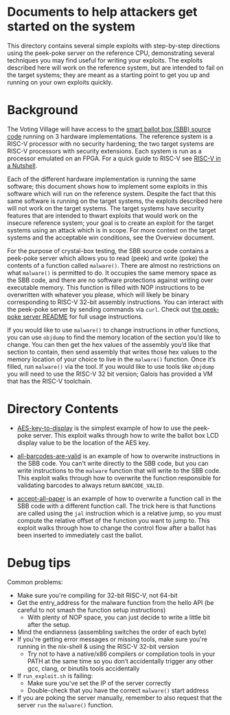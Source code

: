 # Documents to help attackers get started on the system

This directory contains several simple exploits with step-by-step directions using the peek-poke server on the reference CPU, demonstrating several techniques you may find useful for writing your exploits. The exploits described here will work on the reference system, but are intended to fail on the target systems; they are meant as a starting point to get you up and running on your own exploits quickly.

# Background

The Voting Village will have access to the [smart ballot box (SBB) source code](../source) running on 3 hardware implementations. The reference system is a RISC-V processor with no security hardening; the two target systems are RISC-V processors with security extensions. Each system is run as a processor emulated on an FPGA. For a quick guide to RISC-V see [RISC-V in a Nutshell](./RISC_V_NUTSHELL.md). 

Each of the different hardware implementation is running the same software; this document shows how to implement some exploits in this software which will run on the reference system. Despite the fact that this same software is running on the target systems, the exploits described here will not work on the target systems. The target systems have security features that are intended to thwart exploits that would work on the insecure reference system; your goal is to create an exploit for the target systems using an attack which is in scope. For more context on the target systems and the acceptable win conditions, see the Overview document.

For the purpose of crystal-box testing, the SBB source code contains a peek-poke server which allows you to read (peek) and write (poke) the contents of a function called `malware()`. There are almost no restrictions on what `malware()` is permitted to do. It occupies the same memory space as the SBB code, and there are no software protections against writing over executable memory. This function is filled with NOP instructions to be overwritten with whatever you please, which will likely be binary corresponding to RISC-V 32-bit assembly instructions. You can interact with the peek-poke server by sending commands via `curl`. Check out [the peek-poke server README](./PEEKPOKE_README.md) for full usage instructions.

If you would like to use `malware()` to change instructions in other functions, you can use `objdump` to find the memory location of the section you’d like to change. You can then get the hex values of the assembly you’d like that section to contain, then send assembly that writes those hex values to the memory location of your choice to live in the `malware()` function. Once it’s filled, run `malware()` via the tool. If you would like to use tools like `objdump` you will need to use the RISC-V 32 bit version; Galois has provided a VM that has the RISC-V toolchain.

# Directory Contents

- [AES-key-to-display](./AES-key-to-display) is the simplest example of how to use the peek-poke server. This exploit walks through how to write the ballot box LCD display value to be the location of the AES key.

- [all-barcodes-are-valid](./all-barcodes-are-valid) is an example of how to overwrite instructions in the SBB code. You can't write directly to the SBB code, but you can write instructions to the `malware` function that will write to the SBB code. This exploit walks through how to overwrite the function responsible for validating barcodes to always return `BARCODE_VALID`.

- [accept-all-paper](./accept-all-paper) is an example of how to overwrite a function call in the SBB code with a different function call. The trick here is that functions are called using the `jal` instruction which is a relative jump, so you must compute the relative offset of the function you want to jump to. This exploit walks through how to change the control flow after a ballot has been inserted to immediately cast the ballot.

# Debug tips

Common problems:

* Make sure you're compiling for 32-bit RISC-V, not 64-bit
* Get the entry_address for the malware function from the hello API (be careful to not smash the function setup instructions)
    * With plenty of NOP space, you can just decide to write a little bit after the setup.
* Mind the endianness (assembling switches the order of each byte)
* If you're getting error messages or missing tools, make sure you're running in the nix-shell & using the RISC-V 32-bit version
    * Try not to have a native/x86 compilers or compilation tools in your PATH at the same time so you don’t accidentally trigger any other gcc, clang, or binutils tools accidentally
* If `run_exploit.sh` is failing: 
    * Make sure you've set the IP of the server correctly
    * Double-check that you have the correct `malware()` start address
* If you are poking the server manually, remember to also request that the server `run` the `malware()` function.
